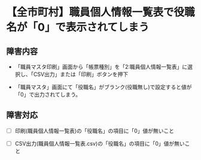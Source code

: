 # 【全市町村】職員個人情報一覧表で役職名が「0」で表示されてしまう

## 障害内容

- 「職員マスタ印刷」画面から「帳票種別」を「2:職員個人情報一覧表」に選択し、「CSV出力」または「印刷」ボタンを押下

- 「職員マスタ」画面にて「役職名」がブランク(役職無し)で設定すると値が「0」で出力されてしまう。

## 障害対応

- [ ]  印刷(職員個人情報一覧表)の「役職名」の項目に「0」値が無いこと

- [ ] CSV出力(職員個人情報一覧表.csv)の「役職名」の項目に「0」値が無いこと
